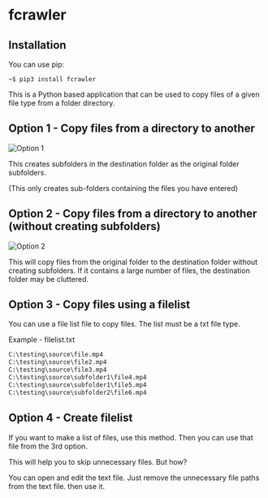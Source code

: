 # fcrawler

## Installation

You can use pip:

``` console
~$ pip3 install fcrawler
```

This is a Python based application that can be used to copy files of a given file type from a folder directory.

## Option 1 - Copy files from a directory to another

![Option 1](https://i.imgur.com/vr0JxTy.gif)

This creates subfolders in the destination folder as the original folder subfolders.

(This only creates sub-folders containing the files you have entered)

## Option 2 - Copy files from a directory to another (without creating subfolders)

![Option 2](https://i.imgur.com/CrDDpNX.gif)

This will copy files from the original folder to the destination folder without creating subfolders. If it contains a large number of files, the destination folder may be cluttered.

## Option 3 - Copy files using a filelist

You can use a file list file to copy files. The list must be a txt file type.

Example - filelist.txt

``` txt
C:\testing\source\file.mp4
C:\testing\source\file2.mp4
C:\testing\source\file3.mp4
C:\testing\source\subfolder1\file4.mp4
C:\testing\source\subfolder1\file5.mp4
C:\testing\source\subfolder2\file6.mp4
```

## Option 4 - Create filelist
If you want to make a list of files, use this method. Then you can use that file from the 3rd option.

This will help you to skip unnecessary files. But how?

You can open and edit the text file. Just remove the unnecessary file paths from the text file. then use it.
